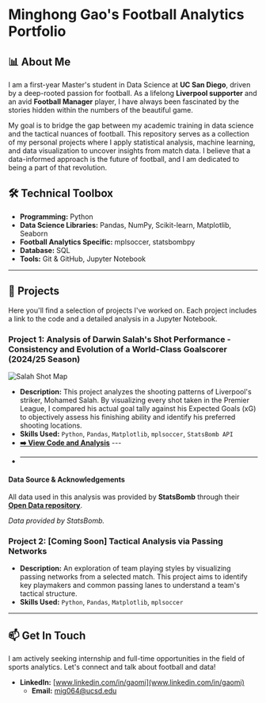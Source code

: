 # Minghong Gao's Football Analytics Portfolio

## 📊 About Me

I am a first-year Master's student in Data Science at **UC San Diego**, driven by a deep-rooted passion for football. As a lifelong **Liverpool supporter** and an avid **Football Manager** player, I have always been fascinated by the stories hidden within the numbers of the beautiful game.

My goal is to bridge the gap between my academic training in data science and the tactical nuances of football. This repository serves as a collection of my personal projects where I apply statistical analysis, machine learning, and data visualization to uncover insights from match data. I believe that a data-informed approach is the future of football, and I am dedicated to being a part of that revolution.

## 🛠️ Technical Toolbox

* **Programming:** Python
* **Data Science Libraries:** Pandas, NumPy, Scikit-learn, Matplotlib, Seaborn
* **Football Analytics Specific:** mplsoccer, statsbombpy
* **Database:** SQL
* **Tools:** Git & GitHub, Jupyter Notebook

---

## 🚀 Projects

Here you'll find a selection of projects I've worked on. Each project includes a link to the code and a detailed analysis in a Jupyter Notebook.

### Project 1: Analysis of Darwin Salah's Shot Performance - Consistency and Evolution of a World-Class Goalscorer (2024/25 Season)

![Salah Shot Map](path/to/your/nunez_shot_map.png)

* **Description:** This project analyzes the shooting patterns of Liverpool's striker, Mohamed Salah. By visualizing every shot taken in the Premier League, I compared his actual goal tally against his Expected Goals (xG) to objectively assess his finishing ability and identify his preferred shooting locations.
* **Skills Used:** `Python`, `Pandas`, `Matplotlib`, `mplsoccer`, `StatsBomb API`
* **[➡️ View Code and Analysis](./Salah_Shot_Analysis.ipynb)** ---
* ---
#### Data Source & Acknowledgements
All data used in this analysis was provided by **StatsBomb** through their **[Open Data repository](https://github.com/statsbomb/open-data)**.

*Data provided by StatsBomb.*

### Project 2: [Coming Soon] Tactical Analysis via Passing Networks

* **Description:** An exploration of team playing styles by visualizing passing networks from a selected match. This project aims to identify key playmakers and common passing lanes to understand a team's tactical structure.
* **Skills Used:** `Python`, `Pandas`, `Matplotlib`, `mplsoccer`

---

## 📫 Get In Touch

I am actively seeking internship and full-time opportunities in the field of sports analytics. Let's connect and talk about football and data!

* **LinkedIn:** [www.linkedin.com/in/gaomi](www.linkedin.com/in/gaomi) 
    * **Email:** [mig064@ucsd.edu](mailto:mig064@ucsd.edu) 
    ````
